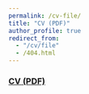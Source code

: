 ```yaml
---
permalink: /cv-file/
title: "CV (PDF)"
author_profile: true
redirect_from: 
  - "/cv/file"
  - /404.html
---
```

### [CV (PDF)](https://www.dropbox.com/scl/fo/4y61ok6clckyj4555jsne/h?rlkey=3d2ux43j65r9c41uu70elnh9b&dl=0)
